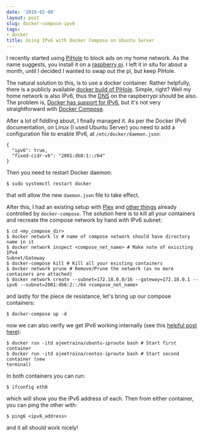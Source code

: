 ```yaml
---
date: '2019-02-08'
layout: post
slug: docker-compose-ipv6
tags:
- docker
title: Using IPv6 with Docker Compose on Ubuntu Server
---
```


I recently started using [PiHole][] to block ads on my home network. As the name
suggests, you install it on a [raspberry pi][]. I left it in situ for about a 
month, until I decided I wanted to swap out the pi, but keep PiHole.

The natural solution to this, is to use a docker container. Rather helpfully, 
there is a publicly available [docker build of PiHole][pihole-docker]. Simple, 
right? Well my home network is also IPv6, thus the [DNS][] on the raspberrypi 
should be also. The problem is, [Docker has support for IPv6][ipv6], but it's 
not very straightforward with [Docker Compose][].

After a lot of fiddling about, I finally managed it. As per the Docker IPv6
documentation, on Linux (I used Ubuntu Server) you need to add a configuration
file to enable IPv6, at `/etc/docker/daemon.json`:

```
{
  "ipv6": true,
  "fixed-cidr-v6": "2001:db8:1::/64"
}
```
Then you need to restart Docker daemon:

`$ sudo systemctl restart docker`

that will allow the new `daemon.json` file to take effect.

After this, I had an existing setup with [Plex][] and [other things][] already
controlled by `docker-compose`. The solution here is to kill all your
containers and recreate the compose network by hand with IPv6 subnet:

```
$ cd <my_compose_dir>
$ docker network ls # name of compose network should have directory name in it
$ docker network inspect <compose_net_name> # Make note of exisiting IPv4
Subnet/Gateway
$ docker-compose kill # Kill all your existing containers
$ docker network prune # Remove/Prune the network (as no more containers are attached)
$ docker network create --subnet=172.18.0.0/16 --gateway=172.18.0.1 --ipv6 --subnet=2001:db8:2::/64 <compose_net_name>
```

and lastly for the piece de resistance, let's bring up our compose containers:

`$ docker-compose up -d`

now we can also verify we get IPv6 working internally (see this [helpful post
here][ipv6-blog]):
```
$ docker run -itd ajeetraina/ubuntu-iproute bash # Start first container
$ docker run -itd ajeetraina/centos-iproute bash # Start second container (new
terminal)
```

In both containers you can run: 

`$ ifconfig eth0` 

which will show you the IPv6 address of each. Then from either container, you 
can ping the other with:

`$ ping6 <ipv6_address>`

and it all should work nicely!

[PiHole]: https://pi-hole.net/
[raspberry pi]: https://raspberrypi.org/
[pihole-docker]: https://github.com/pi-hole/docker-pi-hole 
[Docker Compose]: https://docs.docker.com/compose/
[DNS]: https://en.wikipedia.org/wiki/Domain_Name_System
[ipv6]: https://docs.docker.com/v17.09/engine/userguide/networking/default_network/ipv6/
[ipv6-blog]: http://collabnix.com/enabling-ipv6-functionality-for-docker-and-docker-compose/
[Plex]: https://www.plex.tv/
[other things]: /self-host